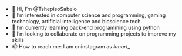 - 👋 Hi, I’m @TshepisoSabelo
- 👀 I’m interested in computer science and programming, gaming technology, artificial intelligence and bioscience tech.  
- 🌱 I’m currently learning back-end programming using python
- 💞️ I’m looking to collaborate on programming projects to improve my skills
- 📫 How to reach me: I am oninstagram as _kmart__

<!---
TshepisoSabelo/TshepisoSabelo is a ✨ special ✨ repository because its `README.md` (this file) appears on your GitHub profile.
You can click the Preview link to take a look at your changes.
--->
